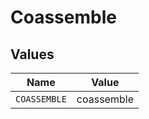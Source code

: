# Coassemble


## Values

| Name         | Value        |
| ------------ | ------------ |
| `COASSEMBLE` | coassemble   |